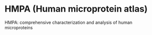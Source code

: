# HMPA (Human microprotein atlas)
HMPA: comprehensive characterization and analysis of human microproteins
